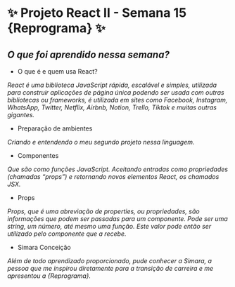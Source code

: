 # ✨ Projeto React II - Semana 15 {Reprograma} ✨


## *O que foi aprendido nessa semana?*


- O que é e quem usa React?

*React é uma biblioteca JavaScript rápida, escalável e simples, utilizada para construir aplicações de página única podendo ser usada com outras bibliotecas ou frameworks, é utilizada em sites como Facebook, Instagram, WhatsApp, Twitter, Netflix, Airbnb, Notion, Trello, Tiktok e muitas outras gigantes.*

- Preparação de ambientes

*Criando e entendendo o meu segundo projeto nessa linguagem.*

- Componentes

*Que são como funções JavaScript. Aceitando entradas como propriedades (chamadas “props”) e retornando novos elementos React, os chamados JSX.*

- Props

*Props, que é uma abreviação de properties, ou propriedades, são informações que podem ser passadas para um componente. Pode ser uma string, um número, até mesmo uma função. Este valor pode então ser utilizado pelo componente que a recebe.*

- Simara Conceição

*Além de todo aprendizado proporcionado, pude conhecer a Simara, a pessoa que me inspirou diretamente para a transição de carreira e me apresentou a {Reprograma}.*


 


